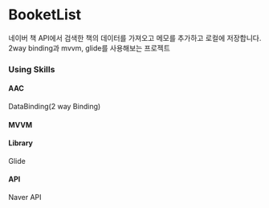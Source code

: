 # BooketList
네이버 책 API에서 검색한 책의 데이터를 가져오고 메모를 추가하고 로컬에 저장합니다.
2way binding과 mvvm, glide를 사용해보는 프로젝트

### Using Skills
#### AAC
DataBinding(2 way Binding)
#### MVVM
#### Library
Glide
#### API
Naver API
